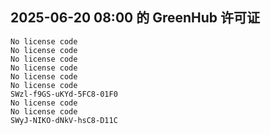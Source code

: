 ## 2025-06-20 08:00 的 GreenHub 许可证
```
No license code
No license code
No license code
No license code
No license code
No license code
SWzl-f9GS-uKYd-5FC8-01F0
No license code
No license code
SWyJ-NIKO-dNkV-hsC8-D11C
```
